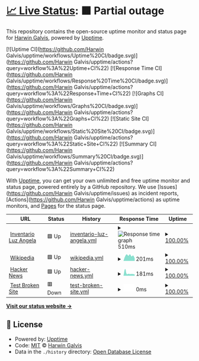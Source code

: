 # [📈 Live Status](https://demo.upptime.js.org): <!--live status--> **🟧 Partial outage**

This repository contains the open-source uptime monitor and status page for [Harwin Galvis](https://demo.upptime.js.org), powered by [Upptime](https://github.com/upptime/upptime).

[![Uptime CI](https://github.com/Harwin Galvis/upptime/workflows/Uptime%20CI/badge.svg)](https://github.com/Harwin Galvis/upptime/actions?query=workflow%3A%22Uptime+CI%22)
[![Response Time CI](https://github.com/Harwin Galvis/upptime/workflows/Response%20Time%20CI/badge.svg)](https://github.com/Harwin Galvis/upptime/actions?query=workflow%3A%22Response+Time+CI%22)
[![Graphs CI](https://github.com/Harwin Galvis/upptime/workflows/Graphs%20CI/badge.svg)](https://github.com/Harwin Galvis/upptime/actions?query=workflow%3A%22Graphs+CI%22)
[![Static Site CI](https://github.com/Harwin Galvis/upptime/workflows/Static%20Site%20CI/badge.svg)](https://github.com/Harwin Galvis/upptime/actions?query=workflow%3A%22Static+Site+CI%22)
[![Summary CI](https://github.com/Harwin Galvis/upptime/workflows/Summary%20CI/badge.svg)](https://github.com/Harwin Galvis/upptime/actions?query=workflow%3A%22Summary+CI%22)

With [Upptime](https://upptime.js.org), you can get your own unlimited and free uptime monitor and status page, powered entirely by a GitHub repository. We use [Issues](https://github.com/Harwin Galvis/upptime/issues) as incident reports, [Actions](https://github.com/Harwin Galvis/upptime/actions) as uptime monitors, and [Pages](https://demo.upptime.js.org) for the status page.

<!--start: status pages-->
<!-- This summary is generated by Upptime (https://github.com/upptime/upptime) -->
<!-- Do not edit this manually, your changes will be overwritten -->
<!-- prettier-ignore -->
| URL | Status | History | Response Time | Uptime |
| --- | ------ | ------- | ------------- | ------ |
| <img alt="" src="https://favicons.githubusercontent.com/inventory.electro-distribuciones.com" height="13"> [Inventario Luz Angela](http://inventory.electro-distribuciones.com/) | 🟩 Up | [inventario-luz-angela.yml](https://github.com/Harwin88/AdministratorPagess/commits/HEAD/history/inventario-luz-angela.yml) | <details><summary><img alt="Response time graph" src="./graphs/inventario-luz-angela/response-time-week.png" height="20"> 510ms</summary><br><a href="https://demo.upptime.js.org/history/inventario-luz-angela"><img alt="Response time 510" src="https://img.shields.io/endpoint?url=https%3A%2F%2Fraw.githubusercontent.com%2FHarwin88%2FAdministratorPagess%2FHEAD%2Fapi%2Finventario-luz-angela%2Fresponse-time.json"></a><br><a href="https://demo.upptime.js.org/history/inventario-luz-angela"><img alt="24-hour response time 510" src="https://img.shields.io/endpoint?url=https%3A%2F%2Fraw.githubusercontent.com%2FHarwin88%2FAdministratorPagess%2FHEAD%2Fapi%2Finventario-luz-angela%2Fresponse-time-day.json"></a><br><a href="https://demo.upptime.js.org/history/inventario-luz-angela"><img alt="7-day response time 510" src="https://img.shields.io/endpoint?url=https%3A%2F%2Fraw.githubusercontent.com%2FHarwin88%2FAdministratorPagess%2FHEAD%2Fapi%2Finventario-luz-angela%2Fresponse-time-week.json"></a><br><a href="https://demo.upptime.js.org/history/inventario-luz-angela"><img alt="30-day response time 510" src="https://img.shields.io/endpoint?url=https%3A%2F%2Fraw.githubusercontent.com%2FHarwin88%2FAdministratorPagess%2FHEAD%2Fapi%2Finventario-luz-angela%2Fresponse-time-month.json"></a><br><a href="https://demo.upptime.js.org/history/inventario-luz-angela"><img alt="1-year response time 510" src="https://img.shields.io/endpoint?url=https%3A%2F%2Fraw.githubusercontent.com%2FHarwin88%2FAdministratorPagess%2FHEAD%2Fapi%2Finventario-luz-angela%2Fresponse-time-year.json"></a></details> | <details><summary><a href="https://demo.upptime.js.org/history/inventario-luz-angela">100.00%</a></summary><a href="https://demo.upptime.js.org/history/inventario-luz-angela"><img alt="All-time uptime 100.00%" src="https://img.shields.io/endpoint?url=https%3A%2F%2Fraw.githubusercontent.com%2FHarwin88%2FAdministratorPagess%2FHEAD%2Fapi%2Finventario-luz-angela%2Fuptime.json"></a><br><a href="https://demo.upptime.js.org/history/inventario-luz-angela"><img alt="24-hour uptime 100.00%" src="https://img.shields.io/endpoint?url=https%3A%2F%2Fraw.githubusercontent.com%2FHarwin88%2FAdministratorPagess%2FHEAD%2Fapi%2Finventario-luz-angela%2Fuptime-day.json"></a><br><a href="https://demo.upptime.js.org/history/inventario-luz-angela"><img alt="7-day uptime 100.00%" src="https://img.shields.io/endpoint?url=https%3A%2F%2Fraw.githubusercontent.com%2FHarwin88%2FAdministratorPagess%2FHEAD%2Fapi%2Finventario-luz-angela%2Fuptime-week.json"></a><br><a href="https://demo.upptime.js.org/history/inventario-luz-angela"><img alt="30-day uptime 100.00%" src="https://img.shields.io/endpoint?url=https%3A%2F%2Fraw.githubusercontent.com%2FHarwin88%2FAdministratorPagess%2FHEAD%2Fapi%2Finventario-luz-angela%2Fuptime-month.json"></a><br><a href="https://demo.upptime.js.org/history/inventario-luz-angela"><img alt="1-year uptime 100.00%" src="https://img.shields.io/endpoint?url=https%3A%2F%2Fraw.githubusercontent.com%2FHarwin88%2FAdministratorPagess%2FHEAD%2Fapi%2Finventario-luz-angela%2Fuptime-year.json"></a></details>
| <img alt="" src="https://favicons.githubusercontent.com/en.wikipedia.org" height="13"> [Wikipedia](https://en.wikipedia.org) | 🟩 Up | [wikipedia.yml](https://github.com/Harwin88/AdministratorPagess/commits/HEAD/history/wikipedia.yml) | <details><summary><img alt="Response time graph" src="./graphs/wikipedia/response-time-week.png" height="20"> 201ms</summary><br><a href="https://demo.upptime.js.org/history/wikipedia"><img alt="Response time 201" src="https://img.shields.io/endpoint?url=https%3A%2F%2Fraw.githubusercontent.com%2FHarwin88%2FAdministratorPagess%2FHEAD%2Fapi%2Fwikipedia%2Fresponse-time.json"></a><br><a href="https://demo.upptime.js.org/history/wikipedia"><img alt="24-hour response time 201" src="https://img.shields.io/endpoint?url=https%3A%2F%2Fraw.githubusercontent.com%2FHarwin88%2FAdministratorPagess%2FHEAD%2Fapi%2Fwikipedia%2Fresponse-time-day.json"></a><br><a href="https://demo.upptime.js.org/history/wikipedia"><img alt="7-day response time 201" src="https://img.shields.io/endpoint?url=https%3A%2F%2Fraw.githubusercontent.com%2FHarwin88%2FAdministratorPagess%2FHEAD%2Fapi%2Fwikipedia%2Fresponse-time-week.json"></a><br><a href="https://demo.upptime.js.org/history/wikipedia"><img alt="30-day response time 201" src="https://img.shields.io/endpoint?url=https%3A%2F%2Fraw.githubusercontent.com%2FHarwin88%2FAdministratorPagess%2FHEAD%2Fapi%2Fwikipedia%2Fresponse-time-month.json"></a><br><a href="https://demo.upptime.js.org/history/wikipedia"><img alt="1-year response time 201" src="https://img.shields.io/endpoint?url=https%3A%2F%2Fraw.githubusercontent.com%2FHarwin88%2FAdministratorPagess%2FHEAD%2Fapi%2Fwikipedia%2Fresponse-time-year.json"></a></details> | <details><summary><a href="https://demo.upptime.js.org/history/wikipedia">100.00%</a></summary><a href="https://demo.upptime.js.org/history/wikipedia"><img alt="All-time uptime 100.00%" src="https://img.shields.io/endpoint?url=https%3A%2F%2Fraw.githubusercontent.com%2FHarwin88%2FAdministratorPagess%2FHEAD%2Fapi%2Fwikipedia%2Fuptime.json"></a><br><a href="https://demo.upptime.js.org/history/wikipedia"><img alt="24-hour uptime 100.00%" src="https://img.shields.io/endpoint?url=https%3A%2F%2Fraw.githubusercontent.com%2FHarwin88%2FAdministratorPagess%2FHEAD%2Fapi%2Fwikipedia%2Fuptime-day.json"></a><br><a href="https://demo.upptime.js.org/history/wikipedia"><img alt="7-day uptime 100.00%" src="https://img.shields.io/endpoint?url=https%3A%2F%2Fraw.githubusercontent.com%2FHarwin88%2FAdministratorPagess%2FHEAD%2Fapi%2Fwikipedia%2Fuptime-week.json"></a><br><a href="https://demo.upptime.js.org/history/wikipedia"><img alt="30-day uptime 100.00%" src="https://img.shields.io/endpoint?url=https%3A%2F%2Fraw.githubusercontent.com%2FHarwin88%2FAdministratorPagess%2FHEAD%2Fapi%2Fwikipedia%2Fuptime-month.json"></a><br><a href="https://demo.upptime.js.org/history/wikipedia"><img alt="1-year uptime 100.00%" src="https://img.shields.io/endpoint?url=https%3A%2F%2Fraw.githubusercontent.com%2FHarwin88%2FAdministratorPagess%2FHEAD%2Fapi%2Fwikipedia%2Fuptime-year.json"></a></details>
| <img alt="" src="https://favicons.githubusercontent.com/news.ycombinator.com" height="13"> [Hacker News](https://news.ycombinator.com) | 🟩 Up | [hacker-news.yml](https://github.com/Harwin88/AdministratorPagess/commits/HEAD/history/hacker-news.yml) | <details><summary><img alt="Response time graph" src="./graphs/hacker-news/response-time-week.png" height="20"> 181ms</summary><br><a href="https://demo.upptime.js.org/history/hacker-news"><img alt="Response time 181" src="https://img.shields.io/endpoint?url=https%3A%2F%2Fraw.githubusercontent.com%2FHarwin88%2FAdministratorPagess%2FHEAD%2Fapi%2Fhacker-news%2Fresponse-time.json"></a><br><a href="https://demo.upptime.js.org/history/hacker-news"><img alt="24-hour response time 181" src="https://img.shields.io/endpoint?url=https%3A%2F%2Fraw.githubusercontent.com%2FHarwin88%2FAdministratorPagess%2FHEAD%2Fapi%2Fhacker-news%2Fresponse-time-day.json"></a><br><a href="https://demo.upptime.js.org/history/hacker-news"><img alt="7-day response time 181" src="https://img.shields.io/endpoint?url=https%3A%2F%2Fraw.githubusercontent.com%2FHarwin88%2FAdministratorPagess%2FHEAD%2Fapi%2Fhacker-news%2Fresponse-time-week.json"></a><br><a href="https://demo.upptime.js.org/history/hacker-news"><img alt="30-day response time 181" src="https://img.shields.io/endpoint?url=https%3A%2F%2Fraw.githubusercontent.com%2FHarwin88%2FAdministratorPagess%2FHEAD%2Fapi%2Fhacker-news%2Fresponse-time-month.json"></a><br><a href="https://demo.upptime.js.org/history/hacker-news"><img alt="1-year response time 181" src="https://img.shields.io/endpoint?url=https%3A%2F%2Fraw.githubusercontent.com%2FHarwin88%2FAdministratorPagess%2FHEAD%2Fapi%2Fhacker-news%2Fresponse-time-year.json"></a></details> | <details><summary><a href="https://demo.upptime.js.org/history/hacker-news">100.00%</a></summary><a href="https://demo.upptime.js.org/history/hacker-news"><img alt="All-time uptime 100.00%" src="https://img.shields.io/endpoint?url=https%3A%2F%2Fraw.githubusercontent.com%2FHarwin88%2FAdministratorPagess%2FHEAD%2Fapi%2Fhacker-news%2Fuptime.json"></a><br><a href="https://demo.upptime.js.org/history/hacker-news"><img alt="24-hour uptime 100.00%" src="https://img.shields.io/endpoint?url=https%3A%2F%2Fraw.githubusercontent.com%2FHarwin88%2FAdministratorPagess%2FHEAD%2Fapi%2Fhacker-news%2Fuptime-day.json"></a><br><a href="https://demo.upptime.js.org/history/hacker-news"><img alt="7-day uptime 100.00%" src="https://img.shields.io/endpoint?url=https%3A%2F%2Fraw.githubusercontent.com%2FHarwin88%2FAdministratorPagess%2FHEAD%2Fapi%2Fhacker-news%2Fuptime-week.json"></a><br><a href="https://demo.upptime.js.org/history/hacker-news"><img alt="30-day uptime 100.00%" src="https://img.shields.io/endpoint?url=https%3A%2F%2Fraw.githubusercontent.com%2FHarwin88%2FAdministratorPagess%2FHEAD%2Fapi%2Fhacker-news%2Fuptime-month.json"></a><br><a href="https://demo.upptime.js.org/history/hacker-news"><img alt="1-year uptime 100.00%" src="https://img.shields.io/endpoint?url=https%3A%2F%2Fraw.githubusercontent.com%2FHarwin88%2FAdministratorPagess%2FHEAD%2Fapi%2Fhacker-news%2Fuptime-year.json"></a></details>
| <img alt="" src="https://favicons.githubusercontent.com/thissitedoesnotexist.koj.co" height="13"> [Test Broken Site](https://thissitedoesnotexist.koj.co) | 🟥 Down | [test-broken-site.yml](https://github.com/Harwin88/AdministratorPagess/commits/HEAD/history/test-broken-site.yml) | <details><summary><img alt="Response time graph" src="./graphs/test-broken-site/response-time-week.png" height="20"> 0ms</summary><br><a href="https://demo.upptime.js.org/history/test-broken-site"><img alt="Response time 0" src="https://img.shields.io/endpoint?url=https%3A%2F%2Fraw.githubusercontent.com%2FHarwin88%2FAdministratorPagess%2FHEAD%2Fapi%2Ftest-broken-site%2Fresponse-time.json"></a><br><a href="https://demo.upptime.js.org/history/test-broken-site"><img alt="24-hour response time 0" src="https://img.shields.io/endpoint?url=https%3A%2F%2Fraw.githubusercontent.com%2FHarwin88%2FAdministratorPagess%2FHEAD%2Fapi%2Ftest-broken-site%2Fresponse-time-day.json"></a><br><a href="https://demo.upptime.js.org/history/test-broken-site"><img alt="7-day response time 0" src="https://img.shields.io/endpoint?url=https%3A%2F%2Fraw.githubusercontent.com%2FHarwin88%2FAdministratorPagess%2FHEAD%2Fapi%2Ftest-broken-site%2Fresponse-time-week.json"></a><br><a href="https://demo.upptime.js.org/history/test-broken-site"><img alt="30-day response time 0" src="https://img.shields.io/endpoint?url=https%3A%2F%2Fraw.githubusercontent.com%2FHarwin88%2FAdministratorPagess%2FHEAD%2Fapi%2Ftest-broken-site%2Fresponse-time-month.json"></a><br><a href="https://demo.upptime.js.org/history/test-broken-site"><img alt="1-year response time 0" src="https://img.shields.io/endpoint?url=https%3A%2F%2Fraw.githubusercontent.com%2FHarwin88%2FAdministratorPagess%2FHEAD%2Fapi%2Ftest-broken-site%2Fresponse-time-year.json"></a></details> | <details><summary><a href="https://demo.upptime.js.org/history/test-broken-site">100.00%</a></summary><a href="https://demo.upptime.js.org/history/test-broken-site"><img alt="All-time uptime 100.00%" src="https://img.shields.io/endpoint?url=https%3A%2F%2Fraw.githubusercontent.com%2FHarwin88%2FAdministratorPagess%2FHEAD%2Fapi%2Ftest-broken-site%2Fuptime.json"></a><br><a href="https://demo.upptime.js.org/history/test-broken-site"><img alt="24-hour uptime 100.00%" src="https://img.shields.io/endpoint?url=https%3A%2F%2Fraw.githubusercontent.com%2FHarwin88%2FAdministratorPagess%2FHEAD%2Fapi%2Ftest-broken-site%2Fuptime-day.json"></a><br><a href="https://demo.upptime.js.org/history/test-broken-site"><img alt="7-day uptime 100.00%" src="https://img.shields.io/endpoint?url=https%3A%2F%2Fraw.githubusercontent.com%2FHarwin88%2FAdministratorPagess%2FHEAD%2Fapi%2Ftest-broken-site%2Fuptime-week.json"></a><br><a href="https://demo.upptime.js.org/history/test-broken-site"><img alt="30-day uptime 100.00%" src="https://img.shields.io/endpoint?url=https%3A%2F%2Fraw.githubusercontent.com%2FHarwin88%2FAdministratorPagess%2FHEAD%2Fapi%2Ftest-broken-site%2Fuptime-month.json"></a><br><a href="https://demo.upptime.js.org/history/test-broken-site"><img alt="1-year uptime 100.00%" src="https://img.shields.io/endpoint?url=https%3A%2F%2Fraw.githubusercontent.com%2FHarwin88%2FAdministratorPagess%2FHEAD%2Fapi%2Ftest-broken-site%2Fuptime-year.json"></a></details>

<!--end: status pages-->

[**Visit our status website →**](https://demo.upptime.js.org)

## 📄 License

- Powered by: [Upptime](https://github.com/upptime/upptime)
- Code: [MIT](./LICENSE) © [Harwin Galvis](https://demo.upptime.js.org)
- Data in the `./history` directory: [Open Database License](https://opendatacommons.org/licenses/odbl/1-0/)

